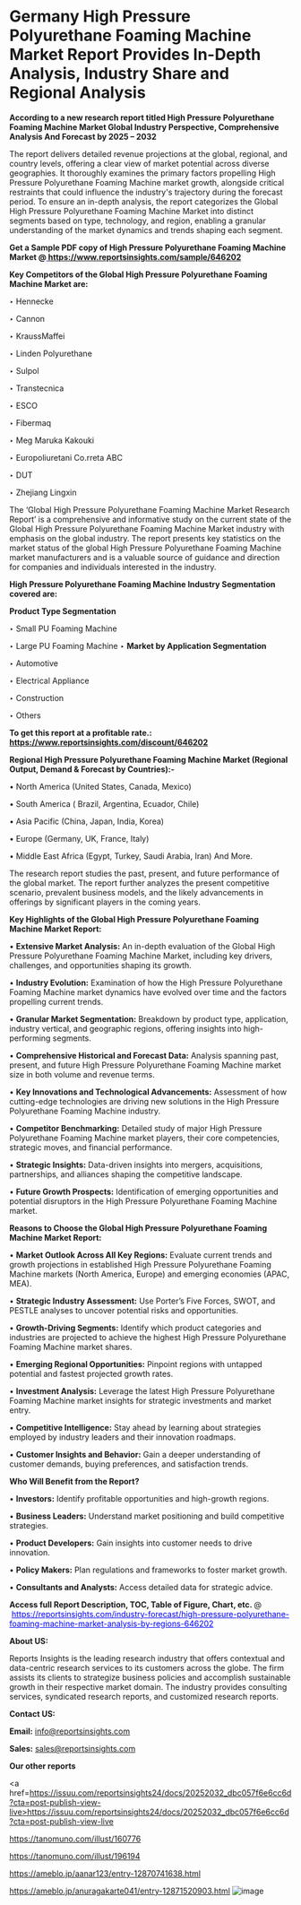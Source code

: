 # Germany High Pressure Polyurethane Foaming Machine Market Report Provides In-Depth Analysis, Industry Share and Regional Analysis

<strong>According to a new research report titled High Pressure Polyurethane Foaming Machine Market Global Industry Perspective, Comprehensive Analysis And Forecast by 2025 – 2032</strong>

The report delivers detailed revenue projections at the global, regional, and country levels, offering a clear view of market potential across diverse geographies. It thoroughly examines the primary factors propelling High Pressure Polyurethane Foaming Machine market growth, alongside critical restraints that could influence the industry's trajectory during the forecast period. To ensure an in-depth analysis, the report categorizes the Global High Pressure Polyurethane Foaming Machine Market into distinct segments based on type, technology, and region, enabling a granular understanding of the market dynamics and trends shaping each segment.

<strong>Get a Sample PDF copy of High Pressure Polyurethane Foaming Machine Market </strong><strong>@<a href=https://www.reportsinsights.com/sample/646202 style=color:#0000ff;> https://www.reportsinsights.com/sample/646202</a></strong></font>

<strong>Key Competitors of the Global High Pressure Polyurethane Foaming Machine Market are:</strong>

‣ Hennecke

‣ Cannon

‣ KraussMaffei

‣ Linden Polyurethane

‣ Sulpol

‣ Transtecnica

‣ ESCO

‣ Fibermaq

‣ Meg Maruka Kakouki

‣ Europoliuretani
 Co.rreta ABC

‣ DUT

‣ Zhejiang Lingxin

The ‘Global High Pressure Polyurethane Foaming Machine Market Research Report’ is a comprehensive and informative study on the current state of the Global High Pressure Polyurethane Foaming Machine Market industry with emphasis on the global industry. The report presents key statistics on the market status of the global High Pressure Polyurethane Foaming Machine market manufacturers and is a valuable source of guidance and direction for companies and individuals interested in the industry.

<strong>High Pressure Polyurethane Foaming Machine Industry Segmentation covered are:</strong>

<strong>Product Type Segmentation</strong>

‣ Small PU Foaming Machine

‣ Large PU Foaming Machine
‣ 
<strong>Market by Application Segmentation</strong>

‣ Automotive

‣ Electrical Appliance

‣ Construction

‣ Others

<strong>To get this report at a profitable rate.: <a href=https://www.reportsinsights.com/discount/646202 style=color:#0000ff;>https://www.reportsinsights.com/discount/646202</a></strong></font>

<strong>Regional High Pressure Polyurethane Foaming Machine Market (Regional Output, Demand &amp; Forecast by Countries):-</strong>

• North America (United States, Canada, Mexico)

• South America ( Brazil, Argentina, Ecuador, Chile)

• Asia Pacific (China, Japan, India, Korea)

• Europe (Germany, UK, France, Italy)

• Middle East Africa (Egypt, Turkey, Saudi Arabia, Iran) And More.

The research report studies the past, present, and future performance of the global market. The report further analyzes the present competitive scenario, prevalent business models, and the likely advancements in offerings by significant players in the coming years.

<strong>Key Highlights of the Global High Pressure Polyurethane Foaming Machine Market Report:</strong>

• <strong>Extensive Market Analysis:</strong> An in-depth evaluation of the Global High Pressure Polyurethane Foaming Machine Market, including key drivers, challenges, and opportunities shaping its growth.

• <strong>Industry Evolution:</strong> Examination of how the High Pressure Polyurethane Foaming Machine market dynamics have evolved over time and the factors propelling current trends.

• <strong>Granular Market Segmentation:</strong> Breakdown by product type, application, industry vertical, and geographic regions, offering insights into high-performing segments.

• <strong>Comprehensive Historical and Forecast Data:</strong> Analysis spanning past, present, and future High Pressure Polyurethane Foaming Machine market size in both volume and revenue terms.

• <strong>Key Innovations and Technological Advancements:</strong> Assessment of how cutting-edge technologies are driving new solutions in the High Pressure Polyurethane Foaming Machine industry.

• <strong>Competitor Benchmarking:</strong> Detailed study of major High Pressure Polyurethane Foaming Machine market players, their core competencies, strategic moves, and financial performance.

• <strong>Strategic Insights:</strong> Data-driven insights into mergers, acquisitions, partnerships, and alliances shaping the competitive landscape.

• <strong>Future Growth Prospects:</strong> Identification of emerging opportunities and potential disruptors in the High Pressure Polyurethane Foaming Machine market.

<strong>Reasons to Choose the Global High Pressure Polyurethane Foaming Machine Market Report:</strong>

• <strong>Market Outlook Across All Key Regions:</strong> Evaluate current trends and growth projections in established High Pressure Polyurethane Foaming Machine markets (North America, Europe) and emerging economies (APAC, MEA).

• <strong>Strategic Industry Assessment:</strong> Use Porter’s Five Forces, SWOT, and PESTLE analyses to uncover potential risks and opportunities.

• <strong>Growth-Driving Segments:</strong> Identify which product categories and industries are projected to achieve the highest High Pressure Polyurethane Foaming Machine market shares.

• <strong>Emerging Regional Opportunities:</strong> Pinpoint regions with untapped potential and fastest projected growth rates.

• <strong>Investment Analysis:</strong> Leverage the latest High Pressure Polyurethane Foaming Machine market insights for strategic investments and market entry.

• <strong>Competitive Intelligence:</strong> Stay ahead by learning about strategies employed by industry leaders and their innovation roadmaps.

• <strong>Customer Insights and Behavior:</strong> Gain a deeper understanding of customer demands, buying preferences, and satisfaction trends.

<strong>Who Will Benefit from the Report?</strong>

• <strong>Investors:</strong> Identify profitable opportunities and high-growth regions.

• <strong>Business Leaders:</strong> Understand market positioning and build competitive strategies.

• <strong>Product Developers:</strong> Gain insights into customer needs to drive innovation.

• <strong>Policy Makers:</strong> Plan regulations and frameworks to foster market growth.

• <strong>Consultants and Analysts:</strong> Access detailed data for strategic advice.
</ul>
<strong>Access full Report Description, TOC, Table of Figure, Chart, etc. </strong>@  <a href=https://reportsinsights.com/industry-forecast/high-pressure-polyurethane-foaming-machine-market-analysis-by-regions-646202 style=color:#0000ff;>https://reportsinsights.com/industry-forecast/high-pressure-polyurethane-foaming-machine-market-analysis-by-regions-646202</a></font>

<strong><strong>About US</strong>:</strong>

Reports Insights is the leading research industry that offers contextual and data-centric research services to its customers across the globe. The firm assists its clients to strategize business policies and accomplish sustainable growth in their respective market domain. The industry provides consulting services, syndicated research reports, and customized research reports.

<strong>Contact US:</strong>

<p class=""""><b>Email:</b> <a href=mailto:info@reportsinsights.com>info@reportsinsights.com</a></p>
<p class=""""><b>Sales:</b> <a href=mailto:sales@reportsinsights.com>sales@reportsinsights.com</a></p>

<strong>Our other reports</strong>

<a href=https://issuu.com/reportsinsights24/docs/20252032_dbc057f6e6cc6d?cta=post-publish-view-live>https://issuu.com/reportsinsights24/docs/20252032_dbc057f6e6cc6d?cta=post-publish-view-live</a>

<a href=https://tanomuno.com/illust/160776>https://tanomuno.com/illust/160776</a>

<a href=https://tanomuno.com/illust/196194>https://tanomuno.com/illust/196194</a>

<a href=https://ameblo.jp/aanar123/entry-12870741638.html>https://ameblo.jp/aanar123/entry-12870741638.html</a>

<a href=https://ameblo.jp/anuragakarte041/entry-12871520903.html>https://ameblo.jp/anuragakarte041/entry-12871520903.html</a>
![image](https://github.com/user-attachments/assets/e433096f-bc27-4184-ae74-b494a86b8ddc)
